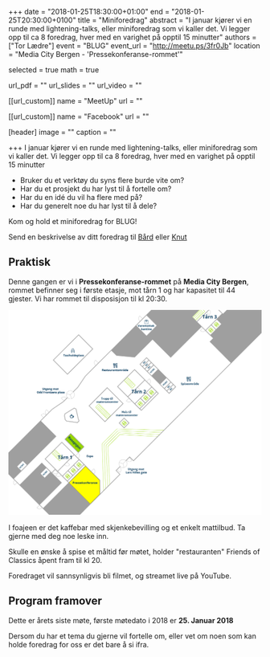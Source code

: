 +++
date = "2018-01-25T18:30:00+01:00"
end = "2018-01-25T20:30:00+0100"
title = "Miniforedrag"
abstract = "I januar kjører vi en runde med lightening-talks, eller miniforedrag som vi kaller det. Vi legger opp til ca 8 foredrag, hver med en varighet på opptil 15 minutter"
authors = ["Tor Lædre"]
event = "BLUG"
event_url = "http://meetu.ps/3fr0Jb"
location = "Media City Bergen - 'Pressekonferanse-rommet'"

selected = true
math = true

url_pdf = ""
url_slides = ""
url_video = ""


[[url_custom]]
name = "MeetUp"
url = ""


[[url_custom]]
name = "Facebook"
url = ""

[header]
image = ""
caption = ""

+++
I januar kjører vi en runde med lightening-talks, eller miniforedrag som vi kaller det. Vi legger opp til ca 8 foredrag, hver med en varighet på opptil 15 minutter

* Bruker du et verktøy du syns flere burde vite om?
* Har du et prosjekt du har lyst til å fortelle om?
* Har du en idé du vil ha flere med på?
* Har du generelt noe du har lyst til å dele?

Kom og hold et miniforedrag for BLUG!

Send en beskrivelse av ditt foredrag til [Bård](mailto:elzapp@gmail.com) eller [Knut](mailto:gnonthgol@gmail.com)

<!-- 
## Video

<div class="video"><iframe src="https://www.youtube.com/embed/jmj3zLXai-4" frameborder="0" allowfullscreen></iframe></div>
-->
## Praktisk
Denne gangen er vi i **Pressekonferanse-rommet** på **Media City Bergen**, rommet befinner seg i første etasje, mot tårn 1 og har kapasitet til 44 gjester. Vi har rommet til disposisjon til kl 20:30. 

!["Kart over MCB"](/img/mcb_kart.png "Map")

I foajeen er det kaffebar med skjenkebevilling og et enkelt mattilbud. Ta gjerne med deg noe leske inn.

Skulle en ønske å spise et måltid før møtet, holder "restauranten" Friends of Classics åpent fram til kl 20.

Foredraget vil sannsynligvis bli filmet, og streamet live på YouTube.

## Program framover

Dette er årets siste møte, første møtedato i 2018 er **25. Januar 2018**

Dersom du har et tema du gjerne vil fortelle om, eller vet om noen som kan holde foredrag for oss er det bare å si ifra.


<!-- test -->
